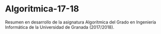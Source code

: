 # Algoritmica-17-18
Resumen en desarrollo de la asignatura Algorítmica del Grado en Ingeniería Informática de la Universidad de Granada (2017/2018).
